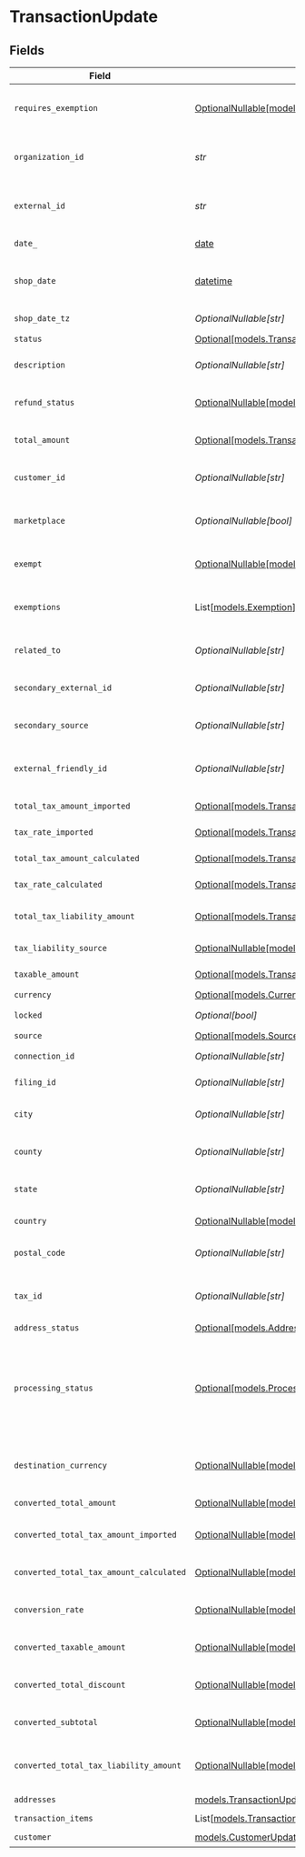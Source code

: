 # TransactionUpdate


## Fields

| Field                                                                                                                                          | Type                                                                                                                                           | Required                                                                                                                                       | Description                                                                                                                                    |
| ---------------------------------------------------------------------------------------------------------------------------------------------- | ---------------------------------------------------------------------------------------------------------------------------------------------- | ---------------------------------------------------------------------------------------------------------------------------------------------- | ---------------------------------------------------------------------------------------------------------------------------------------------- |
| `requires_exemption`                                                                                                                           | [OptionalNullable[models.ExemptionRequired]](../models/exemptionrequired.md)                                                                   | :heavy_minus_sign:                                                                                                                             | Indicates if transaction requires tax exemption.                                                                                               |
| `organization_id`                                                                                                                              | *str*                                                                                                                                          | :heavy_check_mark:                                                                                                                             | Unique identifier of the organization.                                                                                                         |
| `external_id`                                                                                                                                  | *str*                                                                                                                                          | :heavy_check_mark:                                                                                                                             | External identifier of the transaction.                                                                                                        |
| `date_`                                                                                                                                        | [date](https://docs.python.org/3/library/datetime.html#date-objects)                                                                           | :heavy_check_mark:                                                                                                                             | Transaction date and time                                                                                                                      |
| `shop_date`                                                                                                                                    | [datetime](https://docs.python.org/3/library/datetime.html#datetime-objects)                                                                   | :heavy_minus_sign:                                                                                                                             | Transaction date in the shop's local timezone                                                                                                  |
| `shop_date_tz`                                                                                                                                 | *OptionalNullable[str]*                                                                                                                        | :heavy_minus_sign:                                                                                                                             | Timezone of the shop                                                                                                                           |
| `status`                                                                                                                                       | [Optional[models.TransactionStatusEnum]](../models/transactionstatusenum.md)                                                                   | :heavy_minus_sign:                                                                                                                             | N/A                                                                                                                                            |
| `description`                                                                                                                                  | *OptionalNullable[str]*                                                                                                                        | :heavy_minus_sign:                                                                                                                             | Description of the transaction.                                                                                                                |
| `refund_status`                                                                                                                                | [OptionalNullable[models.TransactionRefundStatus]](../models/transactionrefundstatus.md)                                                       | :heavy_minus_sign:                                                                                                                             | Status of refund, if applicable                                                                                                                |
| `total_amount`                                                                                                                                 | [Optional[models.TransactionUpdateTotalAmount]](../models/transactionupdatetotalamount.md)                                                     | :heavy_minus_sign:                                                                                                                             | Total amount of the transaction.                                                                                                               |
| `customer_id`                                                                                                                                  | *OptionalNullable[str]*                                                                                                                        | :heavy_minus_sign:                                                                                                                             | Unique identifier of the customer.                                                                                                             |
| `marketplace`                                                                                                                                  | *OptionalNullable[bool]*                                                                                                                       | :heavy_minus_sign:                                                                                                                             | Indicates if transaction is marketplace-based.                                                                                                 |
| `exempt`                                                                                                                                       | [OptionalNullable[models.TransactionExemptStatusEnum]](../models/transactionexemptstatusenum.md)                                               | :heavy_minus_sign:                                                                                                                             | Exemption status (e.g., NOT_EXEMPT)                                                                                                            |
| `exemptions`                                                                                                                                   | List[[models.Exemption](../models/exemption.md)]                                                                                               | :heavy_minus_sign:                                                                                                                             | List of exemptions applied (if any).                                                                                                           |
| `related_to`                                                                                                                                   | *OptionalNullable[str]*                                                                                                                        | :heavy_minus_sign:                                                                                                                             | Related transaction identifier.                                                                                                                |
| `secondary_external_id`                                                                                                                        | *OptionalNullable[str]*                                                                                                                        | :heavy_minus_sign:                                                                                                                             | Secondary External Identifier.                                                                                                                 |
| `secondary_source`                                                                                                                             | *OptionalNullable[str]*                                                                                                                        | :heavy_minus_sign:                                                                                                                             | Secondary source information                                                                                                                   |
| `external_friendly_id`                                                                                                                         | *OptionalNullable[str]*                                                                                                                        | :heavy_minus_sign:                                                                                                                             | Friendly identifier of the original item.                                                                                                      |
| `total_tax_amount_imported`                                                                                                                    | [Optional[models.TransactionUpdateTotalTaxAmountImported]](../models/transactionupdatetotaltaxamountimported.md)                               | :heavy_minus_sign:                                                                                                                             | Imported tax amount.                                                                                                                           |
| `tax_rate_imported`                                                                                                                            | [Optional[models.TransactionUpdateTaxRateImported]](../models/transactionupdatetaxrateimported.md)                                             | :heavy_minus_sign:                                                                                                                             | Imported tax rate.                                                                                                                             |
| `total_tax_amount_calculated`                                                                                                                  | [Optional[models.TransactionUpdateTotalTaxAmountCalculated]](../models/transactionupdatetotaltaxamountcalculated.md)                           | :heavy_minus_sign:                                                                                                                             | Calculated tax amount.                                                                                                                         |
| `tax_rate_calculated`                                                                                                                          | [Optional[models.TransactionUpdateTaxRateCalculated]](../models/transactionupdatetaxratecalculated.md)                                         | :heavy_minus_sign:                                                                                                                             | Calculated tax rate.                                                                                                                           |
| `total_tax_liability_amount`                                                                                                                   | [Optional[models.TransactionUpdateTotalTaxLiabilityAmount]](../models/transactionupdatetotaltaxliabilityamount.md)                             | :heavy_minus_sign:                                                                                                                             | Total tax liability amount.                                                                                                                    |
| `tax_liability_source`                                                                                                                         | [OptionalNullable[models.TaxLiabilitySourceEnum]](../models/taxliabilitysourceenum.md)                                                         | :heavy_minus_sign:                                                                                                                             | Source of tax liability.                                                                                                                       |
| `taxable_amount`                                                                                                                               | [Optional[models.TransactionUpdateTaxableAmount]](../models/transactionupdatetaxableamount.md)                                                 | :heavy_minus_sign:                                                                                                                             | Taxable amount.                                                                                                                                |
| `currency`                                                                                                                                     | [Optional[models.CurrencyEnum]](../models/currencyenum.md)                                                                                     | :heavy_minus_sign:                                                                                                                             | N/A                                                                                                                                            |
| `locked`                                                                                                                                       | *Optional[bool]*                                                                                                                               | :heavy_minus_sign:                                                                                                                             | Transaction lock status.                                                                                                                       |
| `source`                                                                                                                                       | [Optional[models.SourceEnum]](../models/sourceenum.md)                                                                                         | :heavy_minus_sign:                                                                                                                             | N/A                                                                                                                                            |
| `connection_id`                                                                                                                                | *OptionalNullable[str]*                                                                                                                        | :heavy_minus_sign:                                                                                                                             | Connection Identifier                                                                                                                          |
| `filing_id`                                                                                                                                    | *OptionalNullable[str]*                                                                                                                        | :heavy_minus_sign:                                                                                                                             | Filing identifier.                                                                                                                             |
| `city`                                                                                                                                         | *OptionalNullable[str]*                                                                                                                        | :heavy_minus_sign:                                                                                                                             | City of the transaction address.                                                                                                               |
| `county`                                                                                                                                       | *OptionalNullable[str]*                                                                                                                        | :heavy_minus_sign:                                                                                                                             | County of the transaction address.                                                                                                             |
| `state`                                                                                                                                        | *OptionalNullable[str]*                                                                                                                        | :heavy_minus_sign:                                                                                                                             | State of the transaction address.                                                                                                              |
| `country`                                                                                                                                      | [OptionalNullable[models.CountryCodeEnum]](../models/countrycodeenum.md)                                                                       | :heavy_minus_sign:                                                                                                                             | Country code (ISO Alpha-2).                                                                                                                    |
| `postal_code`                                                                                                                                  | *OptionalNullable[str]*                                                                                                                        | :heavy_minus_sign:                                                                                                                             | Postal code of the transaction.                                                                                                                |
| `tax_id`                                                                                                                                       | *OptionalNullable[str]*                                                                                                                        | :heavy_minus_sign:                                                                                                                             | Tax ID associated with the transaction                                                                                                         |
| `address_status`                                                                                                                               | [Optional[models.AddressStatus]](../models/addressstatus.md)                                                                                   | :heavy_minus_sign:                                                                                                                             | N/A                                                                                                                                            |
| `processing_status`                                                                                                                            | [Optional[models.ProcessingStatusEnum]](../models/processingstatusenum.md)                                                                     | :heavy_minus_sign:                                                                                                                             | Our transaction state, used to determine when/if a transaction needs additional<br/>processing.                                                |
| `destination_currency`                                                                                                                         | [OptionalNullable[models.CurrencyEnum]](../models/currencyenum.md)                                                                             | :heavy_minus_sign:                                                                                                                             | Destination currency code (ISO 4217, e.g., USD)                                                                                                |
| `converted_total_amount`                                                                                                                       | [OptionalNullable[models.TransactionUpdateConvertedTotalAmount]](../models/transactionupdateconvertedtotalamount.md)                           | :heavy_minus_sign:                                                                                                                             | Converted total amount.                                                                                                                        |
| `converted_total_tax_amount_imported`                                                                                                          | [OptionalNullable[models.TransactionUpdateConvertedTotalTaxAmountImported]](../models/transactionupdateconvertedtotaltaxamountimported.md)     | :heavy_minus_sign:                                                                                                                             | Converted imported tax amount.                                                                                                                 |
| `converted_total_tax_amount_calculated`                                                                                                        | [OptionalNullable[models.TransactionUpdateConvertedTotalTaxAmountCalculated]](../models/transactionupdateconvertedtotaltaxamountcalculated.md) | :heavy_minus_sign:                                                                                                                             | Converted calculated tax amount.                                                                                                               |
| `conversion_rate`                                                                                                                              | [OptionalNullable[models.TransactionUpdateConversionRate]](../models/transactionupdateconversionrate.md)                                       | :heavy_minus_sign:                                                                                                                             | Currency conversion rate.                                                                                                                      |
| `converted_taxable_amount`                                                                                                                     | [OptionalNullable[models.TransactionUpdateConvertedTaxableAmount]](../models/transactionupdateconvertedtaxableamount.md)                       | :heavy_minus_sign:                                                                                                                             | Converted taxable amount.                                                                                                                      |
| `converted_total_discount`                                                                                                                     | [OptionalNullable[models.TransactionUpdateConvertedTotalDiscount]](../models/transactionupdateconvertedtotaldiscount.md)                       | :heavy_minus_sign:                                                                                                                             | Converted total discount amount.                                                                                                               |
| `converted_subtotal`                                                                                                                           | [OptionalNullable[models.TransactionUpdateConvertedSubtotal]](../models/transactionupdateconvertedsubtotal.md)                                 | :heavy_minus_sign:                                                                                                                             | Converted subtotal amount.                                                                                                                     |
| `converted_total_tax_liability_amount`                                                                                                         | [OptionalNullable[models.TransactionUpdateConvertedTotalTaxLiabilityAmount]](../models/transactionupdateconvertedtotaltaxliabilityamount.md)   | :heavy_minus_sign:                                                                                                                             | Converted total tax liability amount.                                                                                                          |
| `addresses`                                                                                                                                    | [models.TransactionUpdateAddresses](../models/transactionupdateaddresses.md)                                                                   | :heavy_check_mark:                                                                                                                             | N/A                                                                                                                                            |
| `transaction_items`                                                                                                                            | List[[models.TransactionItemCreateUpdate](../models/transactionitemcreateupdate.md)]                                                           | :heavy_check_mark:                                                                                                                             | N/A                                                                                                                                            |
| `customer`                                                                                                                                     | [models.CustomerUpdate](../models/customerupdate.md)                                                                                           | :heavy_check_mark:                                                                                                                             | N/A                                                                                                                                            |